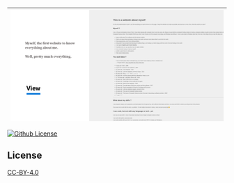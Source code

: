 | [![yolan.dev](img/readme.png)](https://yolan.dev) |
| ---------------------------------------------------------------------------------------------------------------------------------------------------------- |

[![Github License](https://img.shields.io/github/license/setetres/evenbettermotherfuckingwebsite.svg)](https://github.com/setetres/evenbettermotherfuckingwebsite/blob/master/LICENSE)

License
-------

[CC-BY-4.0]

[https://yolan.dev]: https://yolan.dev
[CC-BY-4.0]: http://creativecommons.org/licenses/by/4.0

